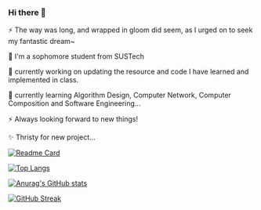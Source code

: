 ### Hi there 👋

<!--
**Leo-Adventure/Leo-Adventure** is a ✨ _special_ ✨ repository because its `README.md` (this file) appears on your GitHub profile

Here are some ideas to get you started:

- 🔭 I’m currently working on ...
- 🌱 I’m currently learning ...
- 👯 I’m looking to collaborate on ...
- 🤔 I’m looking for help with ...
- 💬 Ask me about ...
- 📫 How to reach me: ...
- 😄 Pronouns: ...
- ⚡ Fun fact: ...
-->


⚡ The way was long, and wrapped in gloom did seem, as I urged on to seek my fantastic dream~

🌱 I'm a sophomore student from SUSTech

🔭 currently working on updating the resource and code I have learned and implemented in class.

🌱 currently learning Algorithm Design, Computer Network, Computer Composition and Software Engineering...

⚡ Always looking forward to new things!

✨ Thristy for new project...

[![Readme Card](https://github-readme-stats.vercel.app/api/pin/?username=Leo-Adventure&repo=CS214-Simple-CPU)](https://github.com/anuraghazra/github-readme-stats)


[![Top Langs](https://github-readme-stats.vercel.app/api/top-langs/?username=Leo-Adventure&langs_count=12&layout=compact)](https://github.com/anuraghazra/github-readme-stats)

[![Anurag's GitHub stats](https://github-readme-stats.vercel.app/api?username=Leo-Adventure&show_icons=true&theme=blue-green)](https://github.com/anuraghazra/github-readme-stats)

[![GitHub Streak](http://github-readme-streak-stats.herokuapp.com?user=Leo-Adventure&theme=nightowl&hide_border=true&date_format=M%20j%5B%2C%20Y%5D&stroke=DD1544&ring=DD573C&fire=D7DD1B&background=A6FCFF&dates=DDB166&border=DD25D4&currStreakNum=DD2C19&sideNums=DD2727&currStreakLabel=DD2727&sideLabels=DD2727)](https://git.io/streak-stats)



